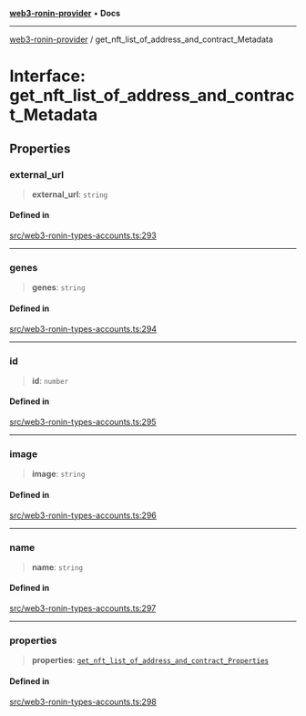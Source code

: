[**web3-ronin-provider**](../README.md) • **Docs**

***

[web3-ronin-provider](../globals.md) / get\_nft\_list\_of\_address\_and\_contract\_Metadata

# Interface: get\_nft\_list\_of\_address\_and\_contract\_Metadata

## Properties

### external\_url

> **external\_url**: `string`

#### Defined in

[src/web3-ronin-types-accounts.ts:293](https://github.com/chuacw/web3-ronin-provider/blob/a0101c455e71e221c1f508afff12749e77bf1fd8/src/web3-ronin-types-accounts.ts#L293)

***

### genes

> **genes**: `string`

#### Defined in

[src/web3-ronin-types-accounts.ts:294](https://github.com/chuacw/web3-ronin-provider/blob/a0101c455e71e221c1f508afff12749e77bf1fd8/src/web3-ronin-types-accounts.ts#L294)

***

### id

> **id**: `number`

#### Defined in

[src/web3-ronin-types-accounts.ts:295](https://github.com/chuacw/web3-ronin-provider/blob/a0101c455e71e221c1f508afff12749e77bf1fd8/src/web3-ronin-types-accounts.ts#L295)

***

### image

> **image**: `string`

#### Defined in

[src/web3-ronin-types-accounts.ts:296](https://github.com/chuacw/web3-ronin-provider/blob/a0101c455e71e221c1f508afff12749e77bf1fd8/src/web3-ronin-types-accounts.ts#L296)

***

### name

> **name**: `string`

#### Defined in

[src/web3-ronin-types-accounts.ts:297](https://github.com/chuacw/web3-ronin-provider/blob/a0101c455e71e221c1f508afff12749e77bf1fd8/src/web3-ronin-types-accounts.ts#L297)

***

### properties

> **properties**: [`get_nft_list_of_address_and_contract_Properties`](get_nft_list_of_address_and_contract_Properties.md)

#### Defined in

[src/web3-ronin-types-accounts.ts:298](https://github.com/chuacw/web3-ronin-provider/blob/a0101c455e71e221c1f508afff12749e77bf1fd8/src/web3-ronin-types-accounts.ts#L298)
